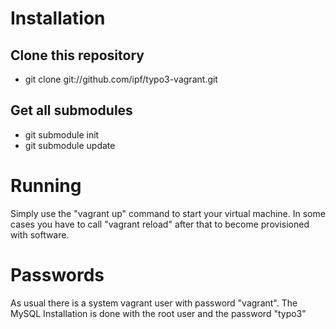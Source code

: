 # Installation

## Clone this repository

* git clone git://github.com/ipf/typo3-vagrant.git

## Get all submodules

 * git submodule init
 * git submodule update

# Running

Simply use the "vagrant up" command to start your virtual machine.
In some cases you have to call "vagrant reload" after that to become provisioned with software.

# Passwords

As usual there is a system vagrant user with password "vagrant". The MySQL Installation is done with the root user and the password "typo3"
